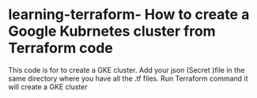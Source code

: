 # learning-terraform- How to create a Google Kubrnetes cluster from Terraform code
This code is for to create a GKE cluster.
Add your json (Secret )file in the same directory where you have all the .tf files.
Run Terraform command it will create a GKE cluster
